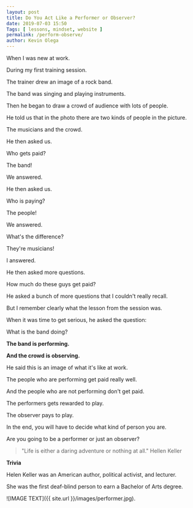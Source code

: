 ```yaml
--- 
layout: post 
title: Do You Act Like a Performer or Observer?
date: 2019-07-03 15:50
Tags: [ lessons, mindset, website ]
permalink: /perform-observe/ 
author: Kevin Olega 
--- 
```

When I was new at work.

During my first training session.

The trainer drew an image of a rock band.

The band was singing and playing instruments.

Then he began to draw a crowd of audience with lots of people.

He told us that in the photo there are two kinds of people in the picture.

The musicians and the crowd.

He then asked us.

Who gets paid?

The band! 

We answered.

He then asked us.

Who is paying?

The people!

We answered.

What's the difference?

They're musicians! 

I answered.

He then asked more questions.

How much do these guys get paid?

He asked a bunch of more questions that I couldn't really recall.

But I remember clearly what the lesson from the session was.

When it was time to get serious, he asked the question:

What is the band doing?

**The band is performing.**

**And the crowd is observing.**

He said this is an image of what it's like at work.

The people who are performing get paid really well.

And the people who are not performing don't get paid.

The performers gets rewarded to play.

The observer pays to play.

In the end, you will have to decide what kind of person you are.

Are you going to be a performer or just an observer?

> "Life is either a daring adventure or nothing at all." Hellen Keller

**Trivia**

Helen Keller was an American author, political activist, and lecturer. 

She was the first deaf-blind person to earn a Bachelor of Arts degree.

![IMAGE TEXT]({{ site.url }}/images/performer.jpg).